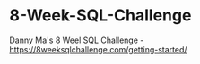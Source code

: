 # 8-Week-SQL-Challenge
Danny Ma's 8 Weel SQL Challenge - https://8weeksqlchallenge.com/getting-started/
